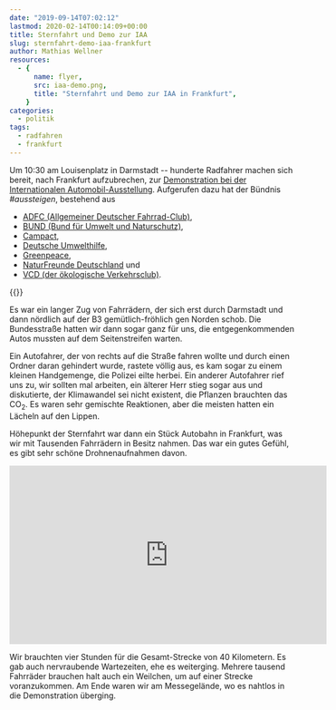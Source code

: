 ```yaml
---
date: "2019-09-14T07:02:12"
lastmod: 2020-02-14T00:14:09+00:00
title: Sternfahrt und Demo zur IAA
slug: sternfahrt-demo-iaa-frankfurt
author: Mathias Wellner
resources:
  - {
      name: flyer,
      src: iaa-demo.png,
      title: "Sternfahrt und Demo zur IAA in Frankfurt",
    }
categories:
  - politik
tags:
  - radfahren
  - frankfurt
---
```


Um 10:30 am Louisenplatz in Darmstadt -- hunderte Radfahrer machen sich bereit, nach Frankfurt aufzubrechen, zur [Demonstration bei der Internationalen Automobil-Ausstellung](https://www.iaa-demo.de/). Aufgerufen dazu hat der Bündnis _#aussteigen_, bestehend aus

- [ADFC (Allgemeiner Deutscher Fahrrad-Club)](https://www.adfc.de/),
- [BUND (Bund für Umwelt und Naturschutz)](https://www.bund.net/),
- [Campact](https://www.campact.de/),
- [Deutsche Umwelthilfe](https://www.duh.de/),
- [Greenpeace](https://www.greenpeace.de/),
- [NaturFreunde Deutschland](https://www.naturfreunde.de/) und
- [VCD (der ökologische Verkehrsclub)](https://www.vcd.org/).

<!--more-->

{{<responsive-image name="flyer">}}

Es war ein langer Zug von Fahrrädern, der sich erst durch Darmstadt und dann nördlich auf der B3 gemütlich-fröhlich gen Norden schob. Die Bundesstraße hatten wir dann sogar ganz für uns, die entgegenkommenden Autos mussten auf dem Seitenstreifen warten.

Ein Autofahrer, der von rechts auf die Straße fahren wollte und durch einen Ordner daran gehindert wurde, rastete völlig aus, es kam sogar zu einem kleinen Handgemenge, die Polizei eilte herbei. Ein anderer Autofahrer rief uns zu, wir sollten mal arbeiten, ein älterer Herr stieg sogar aus und diskutierte, der Klimawandel sei nicht existent, die Pflanzen brauchten das CO<sub>2</sub>. Es waren sehr gemischte Reaktionen, aber die meisten hatten ein Lächeln auf den Lippen.

Höhepunkt der Sternfahrt war dann ein Stück Autobahn in Frankfurt, was wir mit Tausenden Fahrrädern in Besitz nahmen. Das war ein gutes Gefühl, es gibt sehr schöne Drohnenaufnahmen davon.

<iframe width="560" height="315" src="https://www.youtube.com/embed/a-1D7P34A0o" frameborder="0" allow="accelerometer; autoplay; encrypted-media; gyroscope; picture-in-picture" allowfullscreen></iframe>

Wir brauchten vier Stunden für die Gesamt-Strecke von 40 Kilometern. Es gab auch nervraubende Wartezeiten, ehe es weiterging. Mehrere tausend Fahrräder brauchen halt auch ein Weilchen, um auf einer Strecke voranzukommen. Am Ende waren wir am Messegelände, wo es nahtlos in die Demonstration überging.
